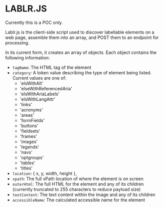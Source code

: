 # LABLR.JS

Currently this is a POC only.

Lablr.js is the client-side script used to discover labellable elements on a web page, assemble them into an array, and POST them to an endpoint for processing.

In its current form, it creates an array of objects. Each object contains the following information:

* `tagName`: The HTML tag of the element
* `category`: A token value describing the type of element being listed. Current values are one of:
  * 'elsWithAlt'
  * 'elseWithReferencedAria'
  * 'elsWithAriaLabels'
  * 'elsWithLangAttr'
  * 'links'
  * 'acronyms'
  * 'areas'
  * 'formFields'
  * 'buttons'
  * 'fieldsets'
  * 'frames'
  * 'images'
  * 'legends'
  * 'navs'
  * 'optgroups'
  * 'tables'
  * 'titles'
* `location`: { x, y, width, height },
* `xpath`: The full xPath location of where the element is on screen
* `outerHtml`: The full HTML for the element and any of its children (currently truncated to 255 characters to reduce payload size)
* `textContent`: The text content within the image and any of its children
* `accessibleName`: The calculated accessible name for the element

